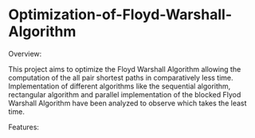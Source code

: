 # Optimization-of-Floyd-Warshall-Algorithm
Overview:

This project aims to optimize the Floyd Warshall Algorithm allowing the computation of the all pair shortest paths in comparatively less time.
Implementation of different algorithms like the sequential algorithm, rectangular algorithm and parallel implementation of the blocked Flyod Warshall Algorithm have been analyzed to observe which takes the least time.

Features:

